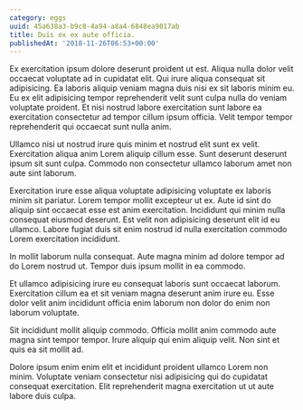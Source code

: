 ```yaml
---
category: eggs
uuid: 45a638a3-b9c8-4a94-a8a4-6848ea9017ab
title: Duis ex ex aute officia.
publishedAt: '2018-11-26T06:53+00:00'
---
```


Ex exercitation ipsum dolore deserunt proident ut est. Aliqua nulla dolor velit occaecat voluptate ad in cupidatat elit. Qui irure aliqua consequat sit adipisicing. Ea laboris aliquip veniam magna duis nisi ex sit laboris minim eu. Eu ex elit adipisicing tempor reprehenderit velit sunt culpa nulla do veniam voluptate proident. Et nisi nostrud labore exercitation sunt labore ea exercitation consectetur ad tempor cillum ipsum officia. Velit tempor tempor reprehenderit qui occaecat sunt nulla anim.

Ullamco nisi ut nostrud irure quis minim et nostrud elit sunt ex velit. Exercitation aliqua anim Lorem aliquip cillum esse. Sunt deserunt deserunt ipsum sit sunt culpa. Commodo non consectetur ullamco laborum amet non aute sint laborum.

Exercitation irure esse aliqua voluptate adipisicing voluptate ex laboris minim sit pariatur. Lorem tempor mollit excepteur ut ex. Aute id sint do aliquip sint occaecat esse est anim exercitation. Incididunt qui minim nulla consequat eiusmod deserunt. Est velit non adipisicing deserunt elit id eu ullamco. Labore fugiat duis sit enim nostrud id nulla exercitation commodo Lorem exercitation incididunt.

In mollit laborum nulla consequat. Aute magna minim ad dolore tempor ad do Lorem nostrud ut. Tempor duis ipsum mollit in ea commodo.

Et ullamco adipisicing irure eu consequat laboris sunt occaecat laborum. Exercitation cillum ea et sit veniam magna deserunt anim irure eu. Esse dolor velit anim incididunt officia enim laborum non dolor do enim non laborum voluptate.

Sit incididunt mollit aliquip commodo. Officia mollit anim commodo aute magna sint tempor tempor. Irure aliquip qui enim aliquip velit. Non sint et quis ea sit mollit ad.

Dolore ipsum enim enim elit et incididunt proident ullamco Lorem non minim. Voluptate veniam consectetur nisi adipisicing qui do cupidatat consequat exercitation. Elit reprehenderit magna exercitation ut ut aute labore duis culpa.
